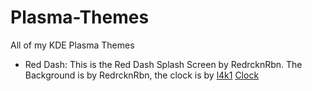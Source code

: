 # Plasma-Themes
All of my KDE Plasma Themes

* Red Dash: This is the Red Dash Splash Screen by RedrcknRbn. The Background is by RedrcknRbn, the clock is by [l4k1](https://store.kde.org/u/l4k1) [Clock](https://github.com/L4ki/Silvery-Plasma-Themes)
